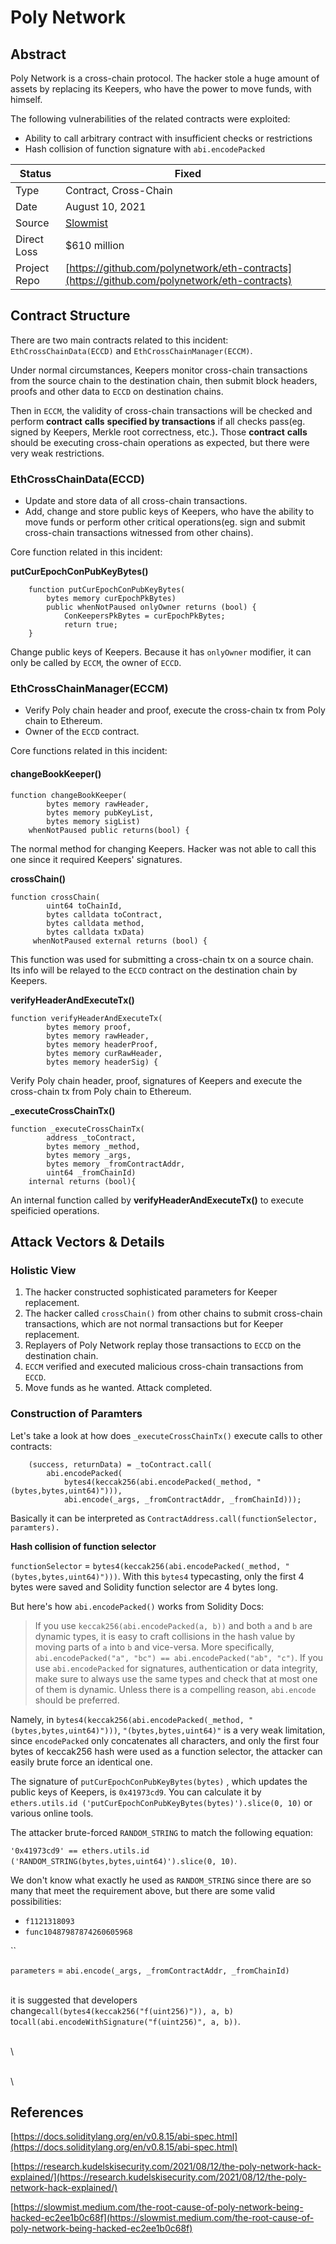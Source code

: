 # Poly Network

## Abstract

Poly Network is a cross-chain protocol. The hacker stole a huge amount of assets by replacing its Keepers, who have the power to move funds, with himself.

The following vulnerabilities of the related contracts were exploited:

* Ability to call arbitrary contract with insufficient checks or restrictions
* Hash collision of function signature with `abi.encodePacked`

| Status       | Fixed                                                                                            |   |
| ------------ | ------------------------------------------------------------------------------------------------ | - |
| Type         | Contract, Cross-Chain                                                                            |   |
| Date         | August 10, 2021                                                                                  |   |
| Source       | [Slowmist](https://slowmist.medium.com/the-root-cause-of-poly-network-being-hacked-ec2ee1b0c68f) |   |
| Direct Loss  | $610 million                                                                                     |   |
| Project Repo | [https://github.com/polynetwork/eth-contracts](https://github.com/polynetwork/eth-contracts)     |   |

## Contract Structure

There are two main contracts related to this incident: `EthCrossChainData(ECCD)` and `EthCrossChainManager(ECCM)`.

Under normal circumstances, Keepers monitor cross-chain transactions from the source chain to the destination chain, then submit block headers, proofs and other data to `ECCD` on destination chains.

Then in `ECCM`, the validity of cross-chain transactions will be checked and perform **contract** **calls** **specified by transactions** if all checks pass(eg. signed by Keepers, Merkle root correctness, etc.)**.** Those **contract** **calls** should be executing cross-chain operations as expected, but there were very weak restrictions.

### EthCrossChainData(ECCD)

* Update and store data of all cross-chain transactions.
* Add, change and store public keys of Keepers, who have the ability to move funds or perform other critical operations(eg. sign and submit cross-chain transactions witnessed from other chains).



Core function related in this incident:

**putCurEpochConPubKeyBytes()**

```
    function putCurEpochConPubKeyBytes(
        bytes memory curEpochPkBytes)
        public whenNotPaused onlyOwner returns (bool) {
            ConKeepersPkBytes = curEpochPkBytes;
            return true;
    }
```

Change public keys of Keepers. Because it has `onlyOwner` modifier, it can only be called by `ECCM`, the owner of `ECCD`.

### **EthCrossChainManager(ECCM)**

* Verify Poly chain header and proof, execute the cross-chain tx from Poly chain to Ethereum.
* Owner of the `ECCD` contract.



Core functions related in this incident:

#### changeBookKeeper()

```
function changeBookKeeper(
        bytes memory rawHeader,
        bytes memory pubKeyList,
        bytes memory sigList)
    whenNotPaused public returns(bool) {
```

The normal method for changing Keepers. Hacker was not able to call this one since it required Keepers' signatures.



**crossChain()**

```
function crossChain(
        uint64 toChainId,
        bytes calldata toContract,
        bytes calldata method,
        bytes calldata txData)
     whenNotPaused external returns (bool) {
```

This function was used for submitting a cross-chain tx on a source chain. Its info will be relayed to the `ECCD` contract on the destination chain by Keepers.



**verifyHeaderAndExecuteTx()**

```
function verifyHeaderAndExecuteTx(
        bytes memory proof,
        bytes memory rawHeader,
        bytes memory headerProof,
        bytes memory curRawHeader,
        bytes memory headerSig) {
```

Verify Poly chain header, proof, signatures of Keepers and execute the cross-chain tx from Poly chain to Ethereum.



**\_executeCrossChainTx()**

```
function _executeCrossChainTx(
        address _toContract,
        bytes memory _method,
        bytes memory _args,
        bytes memory _fromContractAddr,
        uint64 _fromChainId)
    internal returns (bool){
```

An internal function called by **verifyHeaderAndExecuteTx()** to execute speificied operations.



## Attack Vectors & Details

### Holistic View

1. The hacker constructed sophisticated parameters for Keeper replacement.
2. The hacker called `crossChain()` from other chains to submit cross-chain transactions, which are not normal transactions but for Keeper replacement.
3. Replayers of Poly Network replay those transactions to `ECCD` on the destination chain.
4. `ECCM` verified and executed malicious cross-chain transactions from `ECCD`.
5. Move funds as he wanted. Attack completed.&#x20;



### Construction of Paramters

Let's take a look at how does `_executeCrossChainTx()` execute calls to other contracts:

```
    (success, returnData) = _toContract.call(
        abi.encodePacked(
            bytes4(keccak256(abi.encodePacked(_method, "(bytes,bytes,uint64)"))),
            abi.encode(_args, _fromContractAddr, _fromChainId)));
```

Basically it can be interpreted as `ContractAddress.call(functionSelector, paramters).`



**Hash collision of function selector**

`functionSelector` = `bytes4(keccak256(abi.encodePacked(_method, "(bytes,bytes,uint64)")))`. With this `bytes4` typecasting, only the first 4 bytes were saved and Solidity function selector are 4 bytes long.&#x20;

But here's how `abi.encodePacked()` works from Solidity Docs:

> If you use `keccak256(abi.encodePacked(a, b))` and both `a` and `b` are dynamic types, it is easy to craft collisions in the hash value by moving parts of `a` into `b` and vice-versa. More specifically, `abi.encodePacked("a", "bc") == abi.encodePacked("ab", "c")`. If you use `abi.encodePacked` for signatures, authentication or data integrity, make sure to always use the same types and check that at most one of them is dynamic. Unless there is a compelling reason, `abi.encode` should be preferred.

Namely, in `bytes4(keccak256(abi.encodePacked(_method, "(bytes,bytes,uint64)")))`, `"(bytes,bytes,uint64)"` is a very weak limitation, since `encodePacked` only concatenates all characters, and only the first four bytes of keccak256 hash were used as a function selector, the attacker can easily brute force an identical one.

The signature of `putCurEpochConPubKeyBytes(bytes)` , which updates the public keys of Keepers, is `0x41973cd9`. You can calculate it by `ethers.utils.id ('putCurEpochConPubKeyBytes(bytes)').slice(0, 10)` or various online tools.



The attacker brute-forced `RANDOM_STRING` to match the following equation:

`'0x41973cd9' == ethers.utils.id ('RANDOM_STRING(bytes,bytes,uint64)').slice(0, 10)`.

We don't know what exactly he used as `RANDOM_STRING` since there are so many that meet the requirement above, but there are some valid possibilities:

* `f1121318093`
* `func10487987874260605968`



``



`parameters` = `abi.encode(_args, _fromContractAddr, _fromChainId)`















\
it is suggested that developers change`call(bytes4(keccak256("f(uint256)")), a, b)` to`call(abi.encodeWithSignature("f(uint256)", a, b))`.

\
\


\
\


## References

[https://docs.soliditylang.org/en/v0.8.15/abi-spec.html](https://docs.soliditylang.org/en/v0.8.15/abi-spec.html)

[https://research.kudelskisecurity.com/2021/08/12/the-poly-network-hack-explained/](https://research.kudelskisecurity.com/2021/08/12/the-poly-network-hack-explained/)

[https://slowmist.medium.com/the-root-cause-of-poly-network-being-hacked-ec2ee1b0c68f](https://slowmist.medium.com/the-root-cause-of-poly-network-being-hacked-ec2ee1b0c68f)

